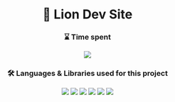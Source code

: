 <h1 align="center"> 🦁 Lion Dev Site</h1>
<h3 align="center">⌛ Time spent</h3>
<p align="center"> 
<img src="https://wakatime.com/badge/user/018c057c-f59f-43b2-b353-6cd96456370f/project/018db2b3-9c72-4df2-bb4e-25fdc8f651e0.svg">
</p>
<h3 align="center">🛠️ Languages & Libraries used for this project</h3>
<p align="center"> 
  <img src="https://img.shields.io/badge/React-20232A?style=for-the-badge&logo=react&logoColor=61DAFB">
  <img src="https://img.shields.io/badge/TypeScript-007ACC?style=for-the-badge&logo=typescript&logoColor=white">
  <img src="https://img.shields.io/badge/JavaScript-F7DF1E?style=for-the-badge&logo=javascript&logoColor=black">
  <img src="https://img.shields.io/badge/Tailwind_CSS-38B2AC?style=for-the-badge&logo=tailwind-css&logoColor=white">
  <img src="https://img.shields.io/badge/CSS-1572B6?style=for-the-badge&logo=css3&logoColor=white">
  <img src="https://img.shields.io/badge/Node.js-339933?style=for-the-badge&logo=nodedotjs&logoColor=white">
</p>
